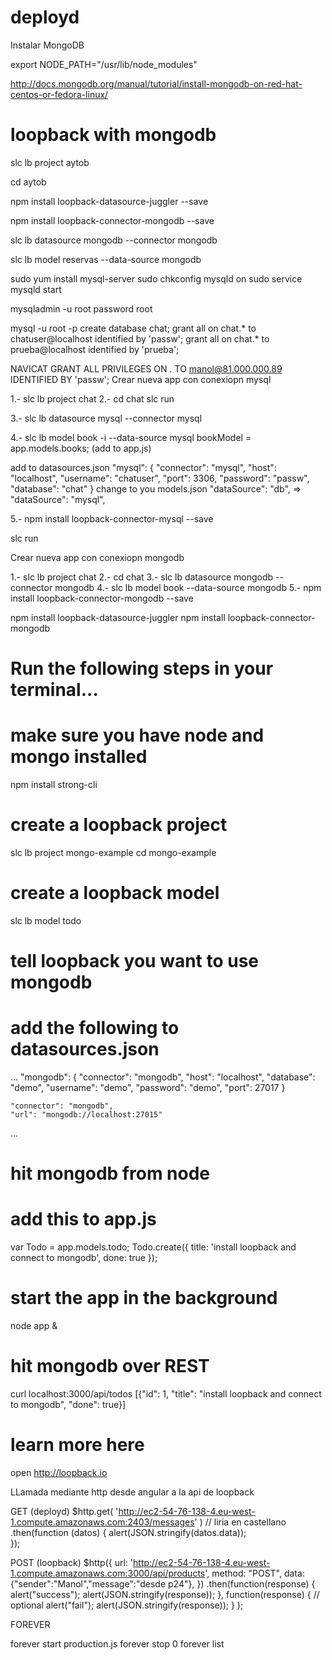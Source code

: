 deployd
=======
Instalar MongoDB

export NODE_PATH="/usr/lib/node_modules"

 
http://docs.mongodb.org/manual/tutorial/install-mongodb-on-red-hat-centos-or-fedora-linux/
 
 
loopback with mongodb
=====================

slc lb project aytob

cd aytob

npm install loopback-datasource-juggler --save

npm install loopback-connector-mongodb --save

slc lb datasource mongodb --connector mongodb

slc lb model reservas --data-source mongodb

 
 
 
 
 
sudo yum install mysql-server
sudo chkconfig mysqld on
sudo service mysqld start
 
mysqladmin -u root password root
 
mysql -u root -p
create database chat;
grant all on chat.* to chatuser@localhost identified by 'passw';
grant all on chat.* to prueba@localhost identified by 'prueba';
 
 
NAVICAT
GRANT ALL PRIVILEGES ON *.* TO  manol@81.000.000.89  IDENTIFIED  BY  'passw';
Crear nueva app con conexiopn mysql

 
1.- slc lb project chat
2.- cd chat
slc run
 
 
3.- slc lb datasource mysql --connector mysql
 
 
4.- slc lb model book -i --data-source mysql
bookModel = app.models.books; (add to app.js)
 
add to datasources.json
  "mysql": {
    "connector": "mysql",
    "host": "localhost",
    "username": "chatuser",
    "port": 3306,
    "password": "passw",
    "database": "chat"
  }
change to you models.json
    "dataSource": "db", => "dataSource": "mysql",
 
5.- npm install loopback-connector-mysql --save
 
slc run
 
Crear nueva app con conexiopn mongodb

1.- slc lb project chat
2.- cd chat
3.-  slc lb datasource mongodb --connector mongodb
4.- slc lb model book --data-source mongodb
5.- npm install loopback-connector-mongodb --save
 
 
npm install loopback-datasource-juggler
npm install loopback-connector-mongodb
 
# Run the following steps in your terminal...
 
# make sure you have node and mongo installed
npm install strong-cli
 
# create a loopback project
slc lb project mongo-example
cd mongo-example
 
# create a loopback model
slc lb model todo
 
# tell loopback you want to use mongodb
# add the following to datasources.json
...
"mongodb": {
    "connector": "mongodb",
    "host": "localhost",
    "database": "demo",
    "username": "demo",
    "password": "demo",
    "port": 27017
  }
 
 
    "connector": "mongodb",
    "url": "mongodb://localhost:27015"
...
 
# hit mongodb from node
# add this to app.js
var Todo = app.models.todo;
Todo.create({
  title: 'install loopback and connect to mongodb',
  done: true
});
 
# start the app in the background
node app &
 
# hit mongodb over REST
curl localhost:3000/api/todos
[{"id": 1, "title": "install loopback and connect to mongodb", "done": true}]
 
# learn more here
open http://loopback.io
 
LLamada mediante http desde angular a la api de loopback

GET (deployd)
       $http.get( 'http://ec2-54-76-138-4.eu-west-1.compute.amazonaws.com:2403/messages' ) // liria en castellano
      .then(function (datos) { 
                alert(JSON.stringify(datos.data));   
      }); 
                    
 
 
POST (loopback)
     $http({
        url: 'http://ec2-54-76-138-4.eu-west-1.compute.amazonaws.com:3000/api/products',
        method: "POST",
        data: {"sender":"Manol","message":"desde p24"},
    })
    .then(function(response) {
            alert("success");
            alert(JSON.stringify(response));
        }, 
        function(response) { // optional
            alert("fail");
            alert(JSON.stringify(response));
        }
    );
 
FOREVER

 
forever start production.js
forever stop 0
forever list
 
 
